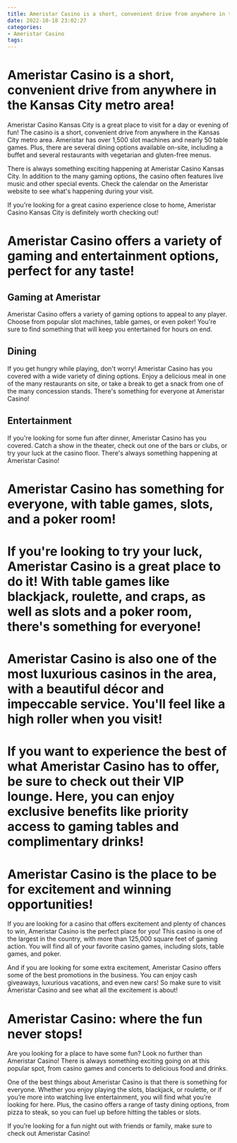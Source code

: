```yaml
---
title: Ameristar Casino is a short, convenient drive from anywhere in the Kansas City metro area!
date: 2022-10-18 23:02:27
categories:
- Ameristar Casino
tags:
---
```



#  Ameristar Casino is a short, convenient drive from anywhere in the Kansas City metro area!

Ameristar Casino Kansas City is a great place to visit for a day or evening of fun! The casino is a short, convenient drive from anywhere in the Kansas City metro area. Ameristar has over 1,500 slot machines and nearly 50 table games. Plus, there are several dining options available on-site, including a buffet and several restaurants with vegetarian and gluten-free menus.

There is always something exciting happening at Ameristar Casino Kansas City. In addition to the many gaming options, the casino often features live music and other special events. Check the calendar on the Ameristar website to see what's happening during your visit.

If you're looking for a great casino experience close to home, Ameristar Casino Kansas City is definitely worth checking out!

#  Ameristar Casino offers a variety of gaming and entertainment options, perfect for any taste!

## Gaming at Ameristar

Ameristar Casino offers a variety of gaming options to appeal to any player. Choose from popular slot machines, table games, or even poker! You're sure to find something that will keep you entertained for hours on end.

## Dining

If you get hungry while playing, don't worry! Ameristar Casino has you covered with a wide variety of dining options. Enjoy a delicious meal in one of the many restaurants on site, or take a break to get a snack from one of the many concession stands. There's something for everyone at Ameristar Casino!

## Entertainment

If you're looking for some fun after dinner, Ameristar Casino has you covered. Catch a show in the theater, check out one of the bars or clubs, or try your luck at the casino floor. There's always something happening at Ameristar Casino!

#  Ameristar Casino has something for everyone, with table games, slots, and a poker room!

#  If you're looking to try your luck, Ameristar Casino is a great place to do it! With table games like blackjack, roulette, and craps, as well as slots and a poker room, there's something for everyone!

#  Ameristar Casino is also one of the most luxurious casinos in the area, with a beautiful décor and impeccable service. You'll feel like a high roller when you visit!

#  If you want to experience the best of what Ameristar Casino has to offer, be sure to check out their VIP lounge. Here, you can enjoy exclusive benefits like priority access to gaming tables and complimentary drinks!

#  Ameristar Casino is the place to be for excitement and winning opportunities!

If you are looking for a casino that offers excitement and plenty of chances to win, Ameristar Casino is the perfect place for you! This casino is one of the largest in the country, with more than 125,000 square feet of gaming action. You will find all of your favorite casino games, including slots, table games, and poker.

And if you are looking for some extra excitement, Ameristar Casino offers some of the best promotions in the business. You can enjoy cash giveaways, luxurious vacations, and even new cars! So make sure to visit Ameristar Casino and see what all the excitement is about!

#  Ameristar Casino: where the fun never stops!

Are you looking for a place to have some fun? Look no further than Ameristar Casino! There is always something exciting going on at this popular spot, from casino games and concerts to delicious food and drinks.

One of the best things about Ameristar Casino is that there is something for everyone. Whether you enjoy playing the slots, blackjack, or roulette, or if you’re more into watching live entertainment, you will find what you’re looking for here. Plus, the casino offers a range of tasty dining options, from pizza to steak, so you can fuel up before hitting the tables or slots.

If you’re looking for a fun night out with friends or family, make sure to check out Ameristar Casino!